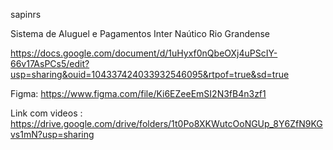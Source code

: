 sapinrs

Sistema de Aluguel e Pagamentos Inter Naútico Rio Grandense

https://docs.google.com/document/d/1uHyxf0nQbeOXj4uPScIY-66v17AsPCs5/edit?usp=sharing&ouid=104337424033932546095&rtpof=true&sd=true

Figma: https://www.figma.com/file/Ki6EZeeEmSI2N3fB4n3zf1

Link com videos : https://drive.google.com/drive/folders/1t0Po8XKWutcOoNGUp_8Y6ZfN9KGvs1mN?usp=sharing
